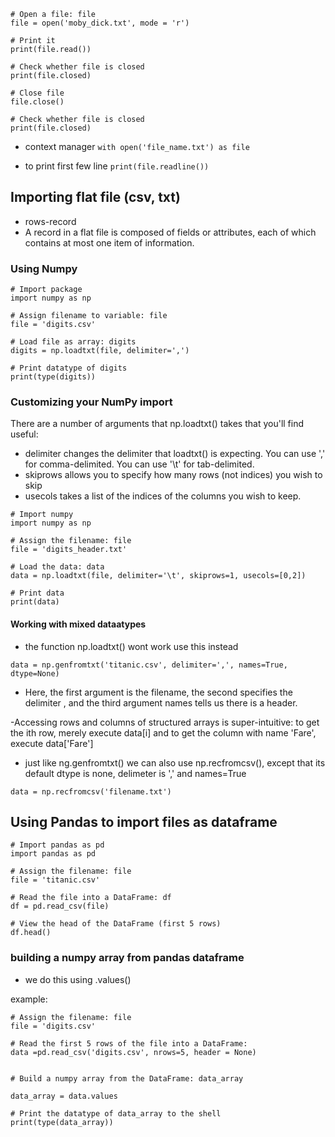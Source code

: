 ```
# Open a file: file
file = open('moby_dick.txt', mode = 'r')

# Print it
print(file.read())

# Check whether file is closed
print(file.closed)

# Close file
file.close()

# Check whether file is closed
print(file.closed)
```

- context manager
  `with open('file_name.txt') as file`

- to print first few line
  `print(file.readline())`

## Importing flat file (csv, txt)

- rows-record
- A record in a flat file is composed of fields or attributes, each of which contains at most one item of information.

### Using Numpy

```
# Import package
import numpy as np

# Assign filename to variable: file
file = 'digits.csv'

# Load file as array: digits
digits = np.loadtxt(file, delimiter=',')

# Print datatype of digits
print(type(digits))

```

### Customizing your NumPy import

There are a number of arguments that np.loadtxt() takes that you'll find useful:

- delimiter changes the delimiter that loadtxt() is expecting.
  You can use ',' for comma-delimited.
  You can use '\t' for tab-delimited.
- skiprows allows you to specify how many rows (not indices) you wish to skip
- usecols takes a list of the indices of the columns you wish to keep.

```
# Import numpy
import numpy as np

# Assign the filename: file
file = 'digits_header.txt'

# Load the data: data
data = np.loadtxt(file, delimiter='\t', skiprows=1, usecols=[0,2])

# Print data
print(data)
```

#### Working with mixed dataatypes

- the function np.loadtxt() wont work use this instead

```
data = np.genfromtxt('titanic.csv', delimiter=',', names=True, dtype=None)
```

- Here, the first argument is the filename, the second specifies the delimiter , and the third argument names tells us there is a header.

-Accessing rows and columns of structured arrays is super-intuitive: to get the ith row, merely execute data[i] and to get the column with name 'Fare', execute data['Fare']

- just like ng.genfromtxt() we can also use np.recfromcsv(), except that its default dtype is none, delimeter is ',' and names=True

```
data = np.recfromcsv('filename.txt')
```

## Using Pandas to import files as dataframe

```
# Import pandas as pd
import pandas as pd

# Assign the filename: file
file = 'titanic.csv'

# Read the file into a DataFrame: df
df = pd.read_csv(file)

# View the head of the DataFrame (first 5 rows)
df.head()
```

### building a numpy array from pandas dataframe

- we do this using .values()

example:

```
# Assign the filename: file
file = 'digits.csv'

# Read the first 5 rows of the file into a DataFrame:
data =pd.read_csv('digits.csv', nrows=5, header = None)


# Build a numpy array from the DataFrame: data_array

data_array = data.values

# Print the datatype of data_array to the shell
print(type(data_array))
```
